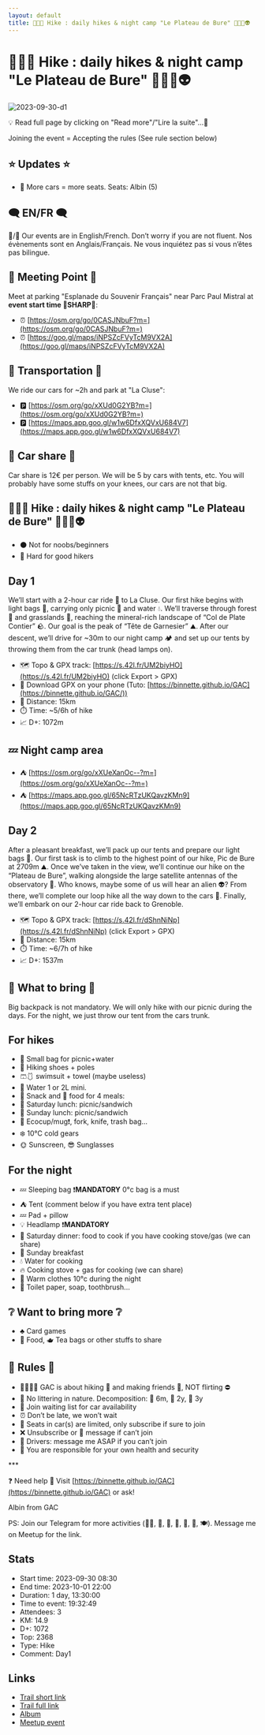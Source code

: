 ```yaml
---
layout: default
title: 🥾⛺🔴 Hike : daily hikes & night camp "Le Plateau de Bure" 📡📡📡👽
---
```


# 🥾⛺🔴 Hike : daily hikes & night camp "Le Plateau de Bure" 📡📡📡👽

![2023-09-30-d1](../img/orig/2023-09-30-d1.jpg)

💡 Read full page by clicking on "Read more"/"Lire la suite"...💜

Joining the event = Accepting the rules (See rule section below)

##  ⭐ Updates ⭐ 

* 📅 More cars = more seats. Seats: Albin (5)

##  🗨️ EN/FR 🗨️ 
🦅/🐓 Our events are in English/French. Don’t worry if you are not fluent. Nos évènements sont en Anglais/Français. Ne vous inquiétez pas si vous n’êtes pas bilingue.

## 📍 Meeting Point 📍
Meet at parking "Esplanade du Souvenir Français" near Parc Paul Mistral at **event start time 🔺SHARP🔺**:

* ⏰ [https://osm.org/go/0CASJNbuF?m=](https://osm.org/go/0CASJNbuF?m=)
* ⏰ [https://goo.gl/maps/iNPSZcFVyTcM9VX2A](https://goo.gl/maps/iNPSZcFVyTcM9VX2A)

##  🚗 Transportation 🚗 
We ride our cars for \~2h and park at "La Cluse":

* 🅿️ [https://osm.org/go/xXUd0G2YB?m=](https://osm.org/go/xXUd0G2YB?m=)
* 🅿️ [https://maps.app.goo.gl/w1w6DfxXQVxU684V7](https://maps.app.goo.gl/w1w6DfxXQVxU684V7)

##  🚗 Car share 🚗 
Car share is 12€ per person. We will be 5 by cars with tents, etc. You will probably have some stuffs on your knees, our cars are not that big.

##  🥾⛺🔴 Hike : daily hikes & night camp "Le Plateau de Bure" 📡📡📡👽 

* ⚫ Not for noobs/beginners
* 🔴 Hard for good hikers

##  Day 1 
We’ll start with a 2-hour car ride 🚗 to La Cluse. Our first hike begins with light bags 🎒, carrying only picnic 🥪 and water 💧. We’ll traverse through forest 🌳 and grasslands 🌿, reaching the mineral-rich landscape of “Col de Plate Contier” 🪨. Our goal is the peak of “Tête de Garnesier” ⛰️. After our descent, we’ll drive for \~30m to our night camp 🏕️ and set up our tents by throwing them from the car trunk (head lamps on).

* 🗺️ Topo & GPX track: [https://s.42l.fr/UM2biyHO](https://s.42l.fr/UM2biyHO) (click Export > GPX)
* 📲 Download GPX on your phone (Tuto: [https://binnette.github.io/GAC](https://binnette.github.io/GAC/))
* 📏 Distance: 15km
* ⏱️ Time: \~5/6h of hike
* 📈 D+: 1072m

##  💤 Night camp area 

* ⛺ [https://osm.org/go/xXUeXanOc--?m=](https://osm.org/go/xXUeXanOc--?m=)
* ⛺ [https://maps.app.goo.gl/65NcRTzUKQavzKMn9](https://maps.app.goo.gl/65NcRTzUKQavzKMn9)

##  Day 2 
After a pleasant breakfast, we’ll pack up our tents and prepare our light bags 🎒. Our first task is to climb to the highest point of our hike, Pic de Bure at 2709m ⛰️. Once we’ve taken in the view, we’ll continue our hike on the “Plateau de Bure”, walking alongside the large satellite antennas of the observatory 📡. Who knows, maybe some of us will hear an alien 👽? From there, we’ll complete our loop hike all the way down to the cars 🚗. Finally, we’ll embark on our 2-hour car ride back to Grenoble.

* 🗺️ Topo & GPX track: [https://s.42l.fr/dShnNiNp](https://s.42l.fr/dShnNiNp) (click Export > GPX)
* 📏 Distance: 15km
* ⏱️ Time: \~6/7h of hike
* 📈 D+: 1537m

##  🎒 What to bring 🎒 
Big backpack is not mandatory. We will only hike with our picnic during the days. For the night, we just throw our tent from the cars trunk.

##  For hikes 

* 🎒 Small bag for picnic+water
* 🥾 Hiking shoes + poles
* 🩳🩱 swimsuit + towel (maybe useless)
* 🧃 Water 1 or 2L mini.
* 🍫 Snack and 🥕 food for 4 meals:
* 🥪 Saturday lunch: picnic/sandwich
* 🥪 Sunday lunch: picnic/sandwich
* 🍵 Ecocup/mug❗️, fork, knife, trash bag...
* ❄️ 10°C cold gears
* 🌞 Sunscreen, 😎 Sunglasses

##  For the night 

* 💤 Sleeping bag ❗️**MANDATORY** 0°c bag is a must
* ⛺ Tent (comment below if you have extra tent place)
* 💤 Pad + pillow
* 💡 Headlamp ❗️**MANDATORY**
* 🍲 Saturday dinner: food to cook if you have cooking stove/gas (we can share)
* 🥣 Sunday breakfast
* 💧 Water for cooking
* 🔥 Cooking stove + gas for cooking (we can share)
* 🥶 Warm clothes 10°c during the night
* 🧻 Toilet paper, soap, toothbrush...

##  ❔ Want to bring more ❔ 

* ♣️ Card games
* 🥨 Food, 🫖 Tea bags or other stuffs to share

##  📜 Rules 📜 

* 🚶‍♀️🚶‍♂️ GAC is about hiking 🥾 and making friends 🤗, NOT flirting ⛔
* 🚮 No littering in nature. Decomposition: 🍊 6m, 🍌 2y, 🥚 3y
* 🚗 Join waiting list for car availability
* ⏰ Don’t be late, we won’t wait
* 💺 Seats in car(s) are limited, only subscribe if sure to join
* ❌ Unsubscribe or 💬 message if can’t join
* 🚗 Drivers: message me ASAP if you can’t join
* 💟 You are responsible for your own health and security

\*\*\*

❓ Need help 🤔 Visit [https://binnette.github.io/GAC](https://binnette.github.io/GAC) or ask!

Albin from GAC

PS: Join our Telegram for more activities (🧗‍♀️, 🏓, 🎳, 🎲, 🎥, 🎵, 🍽️). Message me on Meetup for the link.

## Stats

- Start time: 2023-09-30 08:30
- End time: 2023-10-01 22:00
- Duration: 1 day, 13:30:00
- Time to event: 19:32:49
- Attendees: 3
- KM: 14.9
- D+: 1072
- Top: 2368
- Type: Hike
- Comment: Day1

## Links

- [Trail short link](https://s.42l.fr/UM2biyHO)
- [Trail full link]()
- [Album](https://binnette.github.io/GacImg2023/2023-09-30-🥾⛺🔴-Hike-daily-hikes-and-night-camp-Le-Plateau-de-Bure-📡📡📡👽.html)
- [Meetup event](https://www.meetup.com/grenoble-adventure-club-english-french/events/296425340/)
